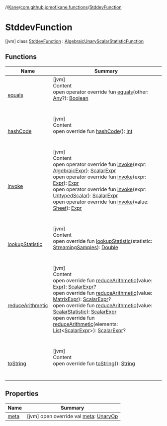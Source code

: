 //[Kane](../../index.md)/[com.github.jomof.kane.functions](../index.md)/[StddevFunction](index.md)



# StddevFunction  
 [jvm] class [StddevFunction](index.md) : [AlgebraicUnaryScalarStatisticFunction](../-algebraic-unary-scalar-statistic-function/index.md)   


## Functions  
  
|  Name|  Summary| 
|---|---|
| [equals](https://kotlinlang.org/api/latest/jvm/stdlib/kotlin/-any/equals.html)| [jvm]  <br>Content  <br>open operator override fun [equals](https://kotlinlang.org/api/latest/jvm/stdlib/kotlin/-any/equals.html)(other: [Any](https://kotlinlang.org/api/latest/jvm/stdlib/kotlin/-any/index.html)?): [Boolean](https://kotlinlang.org/api/latest/jvm/stdlib/kotlin/-boolean/index.html)  <br><br><br>
| [hashCode](https://kotlinlang.org/api/latest/jvm/stdlib/kotlin/-any/hash-code.html)| [jvm]  <br>Content  <br>open override fun [hashCode](https://kotlinlang.org/api/latest/jvm/stdlib/kotlin/-any/hash-code.html)(): [Int](https://kotlinlang.org/api/latest/jvm/stdlib/kotlin/-int/index.html)  <br><br><br>
| [invoke](../-algebraic-unary-scalar-statistic-function/invoke.md)| [jvm]  <br>Content  <br>open operator override fun [invoke](../-algebraic-unary-scalar-statistic-function/invoke.md)(expr: [AlgebraicExpr](../../com.github.jomof.kane/-algebraic-expr/index.md)): [ScalarExpr](../../com.github.jomof.kane/-scalar-expr/index.md)  <br>open operator override fun [invoke](../-algebraic-unary-scalar-statistic-function/invoke.md)(expr: [Expr](../../com.github.jomof.kane/-expr/index.md)): [Expr](../../com.github.jomof.kane/-expr/index.md)  <br>open operator override fun [invoke](../-algebraic-unary-scalar-statistic-function/invoke.md)(expr: [UntypedScalar](../../com.github.jomof.kane/-untyped-scalar/index.md)): [ScalarExpr](../../com.github.jomof.kane/-scalar-expr/index.md)  <br>open operator override fun [invoke](../-algebraic-unary-scalar-statistic-function/invoke.md)(value: [Sheet](../../com.github.jomof.kane.sheet/-sheet/index.md)): [Expr](../../com.github.jomof.kane/-expr/index.md)  <br><br><br>
| [lookupStatistic](lookup-statistic.md)| [jvm]  <br>Content  <br>open override fun [lookupStatistic](lookup-statistic.md)(statistic: [StreamingSamples](../../com.github.jomof.kane/-streaming-samples/index.md)): [Double](https://kotlinlang.org/api/latest/jvm/stdlib/kotlin/-double/index.html)  <br><br><br>
| [reduceArithmetic](../-algebraic-unary-scalar-statistic-function/reduce-arithmetic.md)| [jvm]  <br>Content  <br>open override fun [reduceArithmetic](../-algebraic-unary-scalar-statistic-function/reduce-arithmetic.md)(value: [Expr](../../com.github.jomof.kane/-expr/index.md)): [ScalarExpr](../../com.github.jomof.kane/-scalar-expr/index.md)?  <br>open override fun [reduceArithmetic](../-algebraic-unary-scalar-statistic-function/reduce-arithmetic.md)(value: [MatrixExpr](../../com.github.jomof.kane/-matrix-expr/index.md)): [ScalarExpr](../../com.github.jomof.kane/-scalar-expr/index.md)?  <br>open override fun [reduceArithmetic](../-algebraic-unary-scalar-statistic-function/reduce-arithmetic.md)(value: [ScalarStatistic](../../com.github.jomof.kane/-scalar-statistic/index.md)): [ScalarExpr](../../com.github.jomof.kane/-scalar-expr/index.md)  <br>open override fun [reduceArithmetic](reduce-arithmetic.md)(elements: [List](https://kotlinlang.org/api/latest/jvm/stdlib/kotlin.collections/-list/index.html)<[ScalarExpr](../../com.github.jomof.kane/-scalar-expr/index.md)>): [ScalarExpr](../../com.github.jomof.kane/-scalar-expr/index.md)?  <br><br><br>
| [toString](https://kotlinlang.org/api/latest/jvm/stdlib/kotlin/-any/to-string.html)| [jvm]  <br>Content  <br>open override fun [toString](https://kotlinlang.org/api/latest/jvm/stdlib/kotlin/-any/to-string.html)(): [String](https://kotlinlang.org/api/latest/jvm/stdlib/kotlin/-string/index.html)  <br><br><br>


## Properties  
  
|  Name|  Summary| 
|---|---|
| [meta](index.md#com.github.jomof.kane.functions/StddevFunction/meta/#/PointingToDeclaration/)|  [jvm] open override val [meta](index.md#com.github.jomof.kane.functions/StddevFunction/meta/#/PointingToDeclaration/): [UnaryOp](../../com.github.jomof.kane/-unary-op/index.md)   <br>

